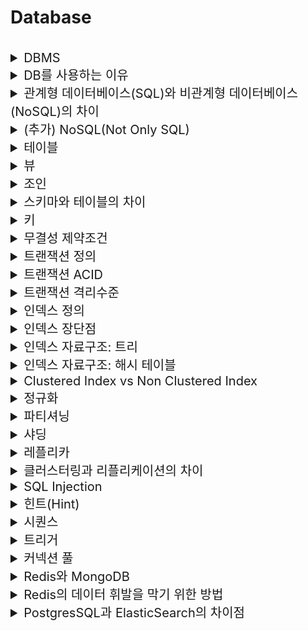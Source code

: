 # Database

<br>

<details>
<summary style="font-size:20px">DBMS</summary>
<div markdown="1">

* 데이터베이스 관리 시스템(DataBase Management System)
* 데이터베이스의 데이터에 접근하여 사용할 수 있도록 해주는 SW
* 정의, 조작, 제어 기능 수행

|기능|설명|
|:--:|--|
|정의|DB 구조 정의(테이블, 속성)|
|조작|DB 연산 처리(수정, 삭제, 검색)|
|제어|데이터 무결성 및 일관성 유지, 접근 권한 부여, 동시성 제어|

</div>
</details>


<details>
<summary style="font-size:20px">DB를 사용하는 이유</summary>
<div markdown="1">

* `파일 시스템의 문제를 해결`하기 위해 사용
* 확장성이 좋음: 파일 시스템은 OS 종속적
* 중복 최소화, 보안성, 계속적 변화에 대한 적응: 파일 시스템은 데이터 중복, 비일관성, 검색 등의 문제 존재
* DB는 `원자적 갱신`, `동시성 제어`, `데이터 보호`, `백업 및 회복` 등의 여러 데이터 관리 기능을 통해 데이터를 편하게 관리할 수 있음

</div>
</details>


<details>
<summary style="font-size:20px">관계형 데이터베이스(SQL)와 비관계형 데이터베이스(NoSQL)의 차이</summary>
<div markdown="1">

#### 관계형 데이터베이스
* 엄격한 스키마 아래 행과 열로 구성된 `테이블`들의 관계로 데이터 저장
* SQL을 사용해서 `속성(열)에 맞는 자료형`으로 데이터를 삽입
* ACID
* 데이터 무결성 보장, 데이터를 중복 없이 저장
* 기존의 스키마 수정 어려움, 빅데이터 처리에 비효율적
* 데이터가 자주 변경되거나 명확한 스키마가 있는 경우 사용
* `Oracle`, `MySQL`

#### 비관계형 데이터베이스
* 스키마가 없거나 느슨한 스키마로 데이터 저장 (`key-value`, `Document` 등)
* 데이터 질의 API 다양함
* Eventual Consistency
* 유연하고 확장성 좋음
* 데이터를 자주 변경하지 않고 정확한 데이터 구조를 알 수 없는 경우 사용
* 키-값: `Redis`, 문서형(JSON, XML): `MongoDB`

</div>
</details>


<details>
<summary style="font-size:20px">(추가) NoSQL(Not Only SQL)</summary>
<div markdown="1">

* 관계형 데이터베이스가 아닌 다른 형태
로 데이터를 저장하는 기술
* 특징
  * 반정형(명확한 스키마 없음, 일정 수준의 자유도 허용, NoSQL/JSON 형태의 데이터)/비정형(스키마 없음, 비디오/오디오 등의 멀티미디어 데이터) 데이터에 적합
  * ACID 대신 Eventual Consistency: Consistency를 조금 타협하고 꼭 실제 최신은 아닐 수 있지만 `업데이트가 되기 전까지는` 가지고 있는 최신의 데이터를 반환함을 의미 -> 분산형의 특성상 일관성 유지가 어려움
  * 대용량/분산형 데이터 저장에 유리
  * 특정 도메인의 문제 해결에 좋음: Key-value, Graph 등 자료 형태가 다양해 특정 분야에서 고성능(소셜 네트워크: 인간 관계는 그래프)
  * 데이터를 질의하는 API가 다양
  * 분산형 컴퓨터에 최적화, 확장성 좋음: 머신의 수를 늘리는 `수평적 확장`
  * NoSQL은 SQL보다 제품 지원이 어려움
  * 인력 운영 비용이 더 비쌈: 표준화 부족, 질의 언어 다양
* 종류
  * Column-based: 열 별로 연속적으로 저장, 기존 SQL은 테이블에 행 단위로 순차적으로 저장 -> 레코드의 특정 부분만 수정할 때, 필요한 열의 데이터만 로드하면 되서 IO 작업 감소, 한 열에 들어가는 데이터 형식에 일관성이 있어 DB 내의 한 블록은 동일한 유형의 데이터를 보유 -> 데이터의 유형에 맞는 압축 인코딩 가능, 디스크 공간 절약 및 성능 향상 가능
  * Document-oriented: JSON 객체로 문서(레코드)를 구성, 다양항 구조로 테이블 구성 가능, `MongoDB`
  * Key-Value: 연관 배열을 데이터 모델로 이용, Key는 한 Collection에 한 번만 등장 가능
  * Graph

</div>
</details>


<details>
<summary style="font-size:20px">테이블</summary>
<div markdown="1">

* 행과 열로 이루어진 데이터의 집합

#### 행
* 테이블을 구성하는 데이터 셋으로 `튜플`이나 `레코드`라고 불림
* 한 객체에 대한 정보를 가짐

#### 열
* 테이블을 구성하는 데이터 셋으로 `속성`이라고 불림

#### 도메인
* 데이터베이스 필드에 채워질 수 있는 `값들의 집합`

</div>
</details>


<details>
<summary style="font-size:20px">뷰</summary>
<div markdown="1">

* 하나 이상의 테이블에서 유도된, 메모리에 물리적으로 존재하지 않는 `가상 테이블`
* 특정 사용자로부터 특정 속성을 `숨기는` 기능으로 뷰를 정의하여 그 뷰를 테이블처럼 사용
* 인덱스를 가질 수 없고, 뷰의 정의를 변경할 수 없음
* 테이블의 기본키를 포함하여 정의 시, 삽입/삭제/갱신 가능

</div>
</details>


<details>
<summary style="font-size:20px">조인</summary>
<div markdown="1">

* 두 개 이상의 테이블을 `연결하여 데이터를 검색`하는 방법
* 적어도 하나의 칼럼을 서로 공유하고 있어야 함

</div>
</details>


<details>
<summary style="font-size:20px">스키마와 테이블의 차이</summary>
<div markdown="1">

#### 스키마
* 데이터베이스의 데이터 구조에 대한 공식적인 설명 -> 테이블, 열, 데이터 유형, 인덱스 등의 정의를 포함

#### 테이블
* `행과 열로 구성된 데이터 집합`

</div>
</details>


<details>
<summary style="font-size:20px">키</summary>
<div markdown="1">

<img src="https://user-images.githubusercontent.com/38900338/139516864-ce72fa77-10dc-465c-9e6d-959db391f61d.png" width="300px">

#### 정의
* 검색, 정렬 시 튜플을 구분하는 기준이 되는 속성 (Attribute)
* 용어
  * 유일성: 키로 튜플을 유일하게 식별할 수 있음
  * 최소성: 튜플을 구분하는데 꼭 필요한 속성들로만 구성

#### 슈퍼 키
* 유일성을 만족, 최소성은 만족하지 않는 속성들의 집합

#### 후보 키
* `유일성`과 `최소성`을 만족하는 속성들의 집합
* 기본 키로 사용할 수 있는 속성들
* 모든 테이블은 하나 이상의 후보 키를 가짐

#### 기본 키
* 후보 키 중에서 선택한 Main Key (주 키)
* `유일성`과 `최소성` 만족
* 중복 값과 NULL 값 불가 (`개체 무결성`)

#### 대체 키 (보조 키)
* 후보 키가 두개 이상일 때, 기본 키를 제외한 나머지 후보 키

#### 외래 키
* 한 테이블의 키 중에서 다른 테이블의 튜플을 식별할 수 있는 키
* 참조되는 릴레이션의 `기본 키`와 대응되어 릴레이션 간에 `참조 관계`를 표현하는 키
* 사용 이유: 테이블을 연결, 중복 방지, 무결성 유지
  * 예시: 물건 구매시 같은 사람이 여러 물건을 구매하면 사람에 대한 데이터가 중복 -> 사람과 물건 구매로 테이블을 분리해 중복 제거

</div>
</details>


<details>
<summary style="font-size:20px">무결성 제약조건</summary>
<div markdown="1">

* 무결성: 데이터의 정확성, 일관성
  * 데이터에 중복/누락이 없음
* 개체 무결성: 주키는 null, 중복 값을 가질 수 없음
* 참조 무결성: 외래키는 null이거나 참조 릴레이션의 기본키 값과 동일해야 함

</div>
</details>


<details>
<summary style="font-size:20px">트랜잭션 정의</summary>
<div markdown="1">

* 데이터베이스의 상태를 변화시키는 하나의 `원자적인/논리적인 작업 단위`
* Lock과 유사한 기능을 하지만 Lock은 동일한 자원을 요청할 경우 한 시점에는 하나의 커넥션만 변경하는데에 반해 트랜잭션은 논리적인 작업의 쿼리의 개수와 관계없이 논리적인 작업 셋 자체가 `100% 적용되거나 아무것도 적용되지 않아야 함을 보장`
* 주의사항
  * 최소한의 코드에 적용하는 것이 좋음
  * DB 커넥션의 수는 제한적 -> 커넥션이 부족해 대기할 수 있음 

</div>
</details>


<details>
<summary style="font-size:20px">트랜잭션 ACID</summary>
<div markdown="1">

* 데이터의 유효성을 보장하기 위한 트랜잭션의 특징
* `Atomicity(원자성)`: `모든 작업이 반영되거나 모두 롤백되는 특성`입니다.
* `Consistency(일관성)`: 데이터는 `미리 정의된 규칙에서만 수정이 가능한 특성`을 의미합니다.
  * 도메인, 외래키 관게 유지
* `Isolation(고립성)`: 두 개 이상의 트랜잭션이 동시에 발생할 때, 서로의 연산에 영향을 줄 수 없음
  * Lock으로 보장
* `Durability(영구성)`: 한번 반영(커밋)된 트랜젝션의 내용은 `영원히 적용`되는 특성을 의미합니다.

</div>
</details>


<details>
<summary style="font-size:20px">트랜잭션 격리수준</summary>
<div markdown="1">

* 동시에 여러 트랜잭션이 처리될 때, 특정 트랜잭션이 다른 트랜잭션에서 변경/조회하는 데이터에 대한 접근 권한 수준을 결정하는 것
* 일관성 없는 데이터를 허용하도록 하는 수준
* ACID를 희생하고 동시성을 높이는 방법
  * 레벨이 낮을수록 동시성은 높음, 무결성은 하락

#### 필요성
* 락으로 모든 트랜잭션이 순서대로 처리하도록 하면 DB의 성능이 떨어짐

#### 종류
##### Read Uncommitted (레벨 0)
* Select를 수행할 때 해당 데이터에 Shared Lock이 걸리지 않는 레벨
* Commit되지 않은 데이터를 읽을 수 있음
* 일관성 유지가 거의 불가능
##### Read Committed (레벨 1)
* SELECT를 수행하는 동안 해당 데이터에 Shared Lock이 걸리는 레벨
* 커밋된 내용만 접근 가능
##### Repeatable Read (레벨 2)
* 트랜잭션이 완료될 때까지 SELECT 문장이 사용하는 모든 데이터에 Shared Lock이 걸리는 레벨
  * 트랜잭션 범위 내에서 조회한 데이터는 항상 동일
* 트랜잭션에 진입하기 이전에 커밋된 내용만 접근 가능
* 데이터 추가는 허용, 변경/삭제는 허용하지 않음
##### Serializable (레벨 3)
* 트랜잭션이 완료될 때까지 SELECT 문장이 사용하는 모든 데이터에 Shared Lock이 걸리는 레벨
  * 트랜잭션 범위 내에서 조회한 데이터는 항상 동일
* 완벽한 읽기 일관성을 제공함
* 데이터의 추가/변경/삭제 불가능

#### 참고: Lock
* 공유락(Shared Lock): `Select`에 의해 설정, 데이터를 다른 트랜잭션이 읽기 허용, 쓰기 불허용
* 베타락(Exclusive Lock): `INSERT`, `UPDATE`, `DELETE`에 의해 설정, 데이터를 다른 트랜잭션이 읽기, 쓰기 모두 불허용
</div>
</details>


<details>
<summary style="font-size:20px">인덱스 정의</summary>
<div markdown="1">

* `추가적인 쓰기와 저장 공간` 사용을 통해 `검색 속도 향상`을 위해 사용하는 자료구조
* 칼럼의 `값`과 해당 레코드가 저장된 `주소`를 `키와 값의 쌍`으로 인덱스 정의

</div>
</details>

<details>
<summary style="font-size:20px">인덱스 장단점</summary>
<div markdown="1">

* 검색 속도 향상
* 데이터의 추가, 삭제, 수정의 경우 인덱스도 변경해야 하여 성능이 오히려 저하될 수 있음 (정렬 상태를 계속 유지해야 함)
* 추가적인 저장 공간 필요 및 성능 저하

</div>
</details>


<details>
<summary style="font-size:20px">인덱스 자료구조: 트리</summary>
<div markdown="1">

#### B 트리

![tree](https://user-images.githubusercontent.com/38900338/105454677-9bf88400-5cc5-11eb-993e-fb6f7b9675a1.png)
* 이진 트리를 확장해서, 더 많은 수의 자식을 가질 수 있게 일반화 시킨 자료구조
* 균형 트리: 루트 ~ 리프의 거리가 일정한 트리
* Branch 노드: Key와 Data 저장

#### B+ 트리

![Bplustree](https://user-images.githubusercontent.com/38900338/105454222-d9104680-5cc4-11eb-96e9-31e46c0bf2aa.png)

* B 트리를 확장해서, 데이터의 빠른 접근을 위한 인덱스 역할만 하는 비단말 노드(not Leaf)를 추가한 자료구조
* Branch 노드: Key만 저장, Leaf 노드: Key와 Data 저장 + Linked List로 연결(부등호를 사용한 순차 검색에 유용)
* B 트리보다 풀 스캔 빠름
* Leaf 노드를 제외하면 데이터를 저장하지 않아 더 많은 Key를 저장할 수 있음 -> 트리의 높이가 낮아져 Cache Hit 향상 가능

</div>
</details>


<details>
<summary style="font-size:20px">인덱스 자료구조: 해시 테이블</summary>
<div markdown="1">

* 칼럼의 값으로 생성된 해시를 기반으로 인덱스 구현
* O(1)로 매우 빠름
* `부등호` 연산 때문에 성능이 떨어짐
* `>=, Between, like, order by` 등은 불가능하지만 `==, in, is null` 등에서의 성능은 좋음

</div>
</details>

<details>
<summary style="font-size:20px">Clustered Index vs Non Clustered Index</summary>
<div markdown="1">

#### Clustered Index
* 인덱스로 지정한 컬럼을 기준으로 데이터를 `물리적으로 정렬`하여 사용하는 인덱스
* 테이블 구조에 영향을 미치는 인덱스
* 한 테이블에 `1개` 생성 가능
* 기본키는 클러스터형 인덱스
* 비클러스터형 인덱스보다 `검색 속도는 빠르지만`, 데이터의 입력/수정/삭제는 느림

#### Non-Clustered Index
* 데이터를 물리적으로 재배열 하지 않고 인덱스 페이지만 정렬하여 사용하는 인덱스
* 한 테이블에 `여러 개` 생성 가능
* 클러스터형 인덱스보다 `검색 속도는 느리지만`, 데이터의 입력/수정/삭제는 빠름

</div>
</details>


<details>
<summary style="font-size:20px">정규화</summary>
<div markdown="1">

### 정의
* 데이터의 중복을 제거해 데이터 무결성을 유지하는 것
* 속성 간의 종속성으로 인한 `이상현상`을 `테이블을 분해`해 해결하는 것
  * 이상현상 (Anomaly): 테이블 내의 데이터가 중복되어 테이블을 조작할 때 발생하는 데이터 불일치
* 테이블의 속성들이 상호 종속적인 관계를 갖는 특성을 이용하여 테이블을 `무손실 분해` 하는 과정
  * 무손실 분해: 하나의 릴레이션을 분해하고 다시 조인연산을 했을 때 데이터 손실이 없는 것, 분해된 테이블이 표현하는 정보는 분해되기 전의 정보를 모두 포함

### 목적
* 데이터 `중복 최소화`, 불필요한 데이터 최소화
* `무결성` 유지, `이상 현상` 방지
* 테이블의 구성을 논리적/직관적으로 수정

### 종류

#### 제 1 정규화 (1NF)
* 테이블 컬럼이 `원자 값`을 갖도록 분해
* 모든 필드가 원자 값으로만 되어 있어야 함

#### 제 2 정규화 (2NF) 
* 테이블의 모든 컬럼이 `완전 함수 종속`을 만족하도록 분해 
  * 기본키가 아닌 모든 속성이 기본키에 완전 함수 종속
  * 기본키를 구성하는 속성 중 일부에 종속되지 않음
* 테이블에서 기본키가 복합키(키1, 키2)로 묶여있을 때, 두 키 중 하나의 키만으로 다른 컬럼을 결정지을 수 있으면 안됨
  * 기본키의 부분집합이 결정자가 되면 안됨

##### 함수적 종속
* X -> Y: X = 결정자, Y = 종속자 (Y는 X에 함수적 종속, X/Y는 속성의 부분집합)
* X의 값을 알면 Y를 식별할 수 있고, X의 값에 Y의 값이 달라짐

#### 제 3 정규화 (3NF)
* 기본키가 아닌 모든 컬럼이 기본키에 `비이행적 종속(직접 종속)`하도록 분해
* 기본키가 아닌 컬럼이 다른 컬럼을 결정할 수 없음

##### 이행적 함수 종속
* X, Y, Z 속성에 대해 X->Y 이고 Y->Z 이면 X->Z

#### BCNF (Boyce and Codd Normal Form)
* 모든 결정자가 `후보키`가 되도록 분해
* 함수 종속성 X->Y일 때, 모든 결정자 X가 후보키
* 일반 튜플이 후보키를 결정지으면 안됨

</div>
</details>


<details>
<summary style="font-size:20px">파티셔닝</summary>
<div markdown="1">

### 정의
* `하나의 DB`에서 데이터를 물리적으로 분할하는 것

### 장단점
* 큰 테이블을 제거하여 관리가 쉬움
* DML 성능 향상: 접근하는 데이터 수 감소, 인덱스 크기 감소
* 조인 비용 증가
* 테이블과 인덱스를 별도로 파티셔닝 할 수 없고 함께 파티셔닝 해야 함

### 분할 방법
#### 수평 분할 (Horizontal Partitioning)
* `하나의 DB`안에 `스키마가 같은` 데이터를 두 개 이상의 테이블에 분할하여 저장
* 예시
  * 주민 테이블 -> a동 테이블, b동 테이블로 분리

#### 수직 분할 (Vertical Partitioning)
* 테이블을 열을 기준으로 분리
* 정규화된 테이블을 분리하는 것

</div>
</details>

<details>
<summary style="font-size:20px">샤딩</summary>
<div markdown="1">

* `여러 DB`에 데이터를 물리적으로 `수평 분할 방식(Horizontal Partitioning)`으로 분산 저장/조회하는 것
* `트래픽 분산` 목적으로 사용: 데이터베이스에 데이터 증가 -> 용량 이슈, CRUD 성능 저하
* 쿼리 성능 향상
* 복잡도 증가, Hotspot이 생기면 샤딩 무의미 해짐
* 두 개 이상의 샤드에서 `JOIN 불가`, 일관성과 복제에서 불리
* 예시
  * 주민 테이블 -> a동 테이블은 A DB, b동 테이블은 B DB에 저장

</div>
</details>

<details>
<summary style="font-size:20px">레플리카</summary>
<div markdown="1">

* `동일한 데이터를 Master/Slave DB로 나누어 저장`하는 것 (이중화)
* 목적
  * 읽기(Slave)와 쓰기(Master) DB를 분리하여 성능을 향상시킴
  * 많은 Slave를 생성해 읽기 성능을 향상시킬 수 있음

</div>
</details>


<details>
<summary style="font-size:20px">클러스터링과 리플리케이션의 차이</summary>
<div markdown="1">

#### 클러스터링
* DB를 `수평` 구조로 다중화
* Fail Over 시스템 구축을 위해 사용
* 동기 방식으로 동기화 -> 항상 일관성 유지, 동기화 시간 소요
* 1개 DB가 고장나도 시스템 계속 운영 가능
* Active - Active, Active - Standby

#### 리플리케이션
* DB를 `수직` 구조인 Master와 Slave로 다중화
* Master는 쓰기, Slave는 읽기만 수행 -> 부하 분산
* 비동기 방식으로 동기화 -> 시간 지연 거의 없음
* Master 오류시 복구 어려움

</div>
</details>


<details>
<summary style="font-size:20px">SQL Injection</summary>
<div markdown="1">

* 해커에 의해 조작된 SQL 쿼리문이 데이터베이스에 그대로 전달되어 비정상적인 명령을 실행시키는 공격 기법
* 입력값 검증
* Prepared Statement 사용: 쿼리에 대한 컴파일을 먼저 수행하고, 입력값을 나중에 넣는 방식
  * 바인딩 변수: 삽입되는 데이터는 문자열로 취급되어 SQL의 역할을 하지못함

</div>
</details>


<details>
<summary style="font-size:20px">힌트(Hint)</summary>
<div markdown="1">

* SQL을 `튜닝`하기 위한 지시 구문, 개발자가 직접 최적의 실행 계획을 제공하는 것

</div>
</details>


<details>
<summary style="font-size:20px">시퀀스</summary>
<div markdown="1">

* `순차적으로 증가하는 숫자를 생성`하는 객체
* `기본 키`와 같은 유일한 숫자를 자동으로 생성하는 것
* 캐시에 있어 속도 빠름, 중복 방지에 사용

</div>
</details>


<details>
<summary style="font-size:20px">트리거</summary>
<div markdown="1">

* DML이 수행되었을 때, 자동으로 실행되게 정의한 프로시저
* DML(INSERT, UPDATE, DELETE)에 의한 데이터 상태관리 자동화
* 데이터 무결성 강화, 업무 처리 자동화

</div>
</details>



<details>
<summary style="font-size:20px">커넥션 풀</summary>
<div markdown="1">

* `미리 일정 수의 Connection을 만들어 pool에 보관 -> 사용자의 요청이 발생하면 연결을 해주고 연결 종료 시 pool에 다시 반환하여 보관하는 것`
* 사용자의 요청에 따라 Connection 을 생성하다 보면 많은 수의 연결이 발생했을 때 서버에 과부하가 걸리게 되므로 이러한 상황을 방지하기 위해 사용
* 커넥션 풀을 사용하면 커넥션을 생성하고 닫는 시간이 소모되지 않기 때문에 그만큼 어플리케이션의 `실행 속도가 빨라짐`
* 한 번에 생성될 수 있는 커넥션 수를 제어하기 때문에 동시 접속자 수가 몰려도 웹 어플리케이션이 쉽게 다운되지 않음

</div>
</details>

<details>
<summary style="font-size:20px">Redis와 MongoDB</summary>
<div markdown="1">

* Redis는 NoSQL 방식을 사용하는 인메모리 데이터베이스로 `Key-Value` 형식으로 데이터를 저장하며 주로 캐쉬로 사용
* MongoDB는 NOSQL 방식을 사용하는 데이터베이스로 JSON같은 구조의 `Document` 형식으로 데이터를 저장하고 문서에 대한 ID를 키로 표현

</div>
</details>

<details>
<summary style="font-size:20px">Redis의 데이터 휘발을 막기 위한 방법</summary>
<div markdown="1">

* `snapshot` 기능을 통해 디스크에 백업하거나 `AOF(Append Only File)` 기능을 통해 `명령 쿼리를 저장`해두고 서버가 셧다운 되면 재실행
* snapshot: 특정 시점의 백업 및 복구에 유리, 빠르게 복구 가능, 서버가 다운되면 스냅샷 사이에 변경된 데이터 유실
* AOF: 모든 write/update 연산 자체를 모두 log 파일로 기록, 서버가 실행되면 순차적으로 연산을 재실행하여 데이터를 복구, write 속도 빠름, 데이터 유실X, 데이터 사용량이 큼, 서버 restart 시 속도 느림

</div>
</details>

<details>
<summary style="font-size:20px">PostgresSQL과 ElasticSearch의 차이점</summary>
<div markdown="1">

* PostgresSQL은 관계형 데이터베이스이고 ElasticSearch는 검색 및 분석엔진
* ES는 데이터 모델을 JSON으로 하고 있어 NoSQL처럼 사용할 수 있음

</div>
</details>